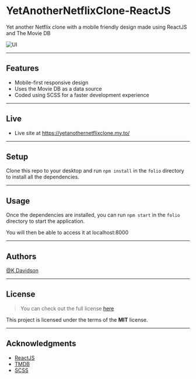 # YetAnotherNetflixClone-ReactJS

Yet another Netflix clone with a mobile friendly design made using ReactJS and The Movie DB

![UI](https://i.postimg.cc/RVD5z51H/GIF-22-05-2022-04-57-53.gif)

---

## Features

-   Mobile-first responsive design
-   Uses the Movie DB as a data source
-   Coded using SCSS for a faster development experience

---

## Live

-   Live site at https://yetanothernetflixclone.my.to/

---

## Setup

Clone this repo to your desktop and run `npm install` in the `folio` directory to install all the dependencies.

---

## Usage

Once the dependencies are installed, you can run `npm start` in the `folio` directory to start the application.

You will then be able to access it at localhost:8000

---

## Authors

[@K Davidson](mailto:kaushdavidson@icloud.com)

---

## License

> You can check out the full license [here](LICENSE)

This project is licensed under the terms of the **MIT** license.

---

## Acknowledgments

-   [ReactJS](https://reactjs.org/docs/getting-started.html)
-   [TMDB](https://developers.themoviedb.org/3/getting-started)
-   [SCSS](https://sass-lang.com/documentation)
